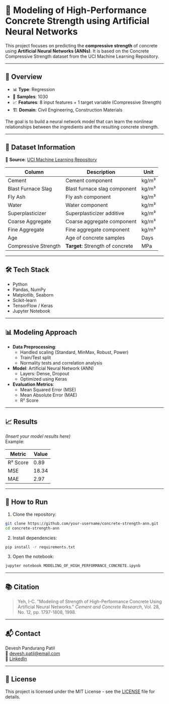 # 🧱 Modeling of High-Performance Concrete Strength using Artificial Neural Networks

This project focuses on predicting the **compressive strength** of concrete using **Artificial Neural Networks (ANNs)**. It is based on the Concrete Compressive Strength dataset from the UCI Machine Learning Repository.

---

## 📄 Overview

- 📊 **Type**: Regression
- 🧪 **Samples**: 1030
- 📈 **Features**: 8 input features + 1 target variable (Compressive Strength)
- 🏗️ **Domain**: Civil Engineering, Construction Materials

The goal is to build a neural network model that can learn the nonlinear relationships between the ingredients and the resulting concrete strength.

---

## 📁 Dataset Information

📌 **Source**: [UCI Machine Learning Repository](https://archive.ics.uci.edu/dataset/165/concrete+compressive+strength)

| Column               | Description                         | Unit   |
|----------------------|-------------------------------------|--------|
| Cement               | Cement component                    | kg/m³  |
| Blast Furnace Slag   | Blast furnace slag component        | kg/m³  |
| Fly Ash              | Fly ash component                   | kg/m³  |
| Water                | Water component                     | kg/m³  |
| Superplasticizer     | Superplasticizer additive           | kg/m³  |
| Coarse Aggregate     | Coarse aggregate component          | kg/m³  |
| Fine Aggregate       | Fine aggregate component            | kg/m³  |
| Age                  | Age of concrete samples             | Days   |
| Compressive Strength | **Target**: Strength of concrete    | MPa    |

---

## 🛠️ Tech Stack

- Python
- Pandas, NumPy
- Matplotlib, Seaborn
- Scikit-learn
- TensorFlow / Keras
- Jupyter Notebook

---

## 📊 Modeling Approach

- **Data Preprocessing**:
  - Handled scaling (Standard, MinMax, Robust, Power)
  - Train/Test split
  - Normality tests and correlation analysis
- **Model**: Artificial Neural Network (ANN)
  - Layers: Dense, Dropout
  - Optimized using Keras
- **Evaluation Metrics**:
  - Mean Squared Error (MSE)
  - Mean Absolute Error (MAE)
  - R² Score

---

## 📈 Results

*(Insert your model results here)*  
Example:

| Metric       | Value    |
|--------------|----------|
| R² Score     | 0.89     |
| MSE          | 18.34    |
| MAE          | 2.97     |

---

## 🚀 How to Run

1. Clone the repository:

```bash
git clone https://github.com/your-username/concrete-strength-ann.git
cd concrete-strength-ann
```

2. Install dependencies:

```bash
pip install -r requirements.txt
```

3. Open the notebook:

```bash
jupyter notebook MODELING_OF_HIGH_PERFORMANCE_CONCRETE.ipynb
```

---

## 📚 Citation

> Yeh, I-C. "Modeling of Strength of High-Performance Concrete Using Artificial Neural Networks." *Cement and Concrete Research*, Vol. 28, No. 12, pp. 1797-1808, 1998.

---

## 📬 Contact

Devesh Pandurang Patil  
📧 devesh.patil@email.com  
🔗 [LinkedIn](https://linkedin.com/in/your-profile)

---

## 📝 License

This project is licensed under the MIT License - see the [LICENSE](LICENSE) file for details.